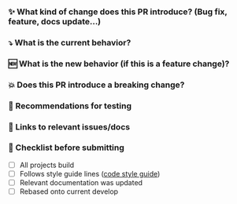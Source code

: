 ### :sparkles: What kind of change does this PR introduce? (Bug fix, feature, docs update...)


### :arrow_heading_down: What is the current behavior?


### :new: What is the new behavior (if this is a feature change)?


### :boom: Does this PR introduce a breaking change?


### :bug: Recommendations for testing


### :memo: Links to relevant issues/docs


### :thinking: Checklist before submitting

- [ ] All projects build
- [ ] Follows style guide lines ([code style guide](https://github.com/Baseflow/flutter-geocoder/blob/master/CONTRIBUTING.md))
- [ ] Relevant documentation was updated
- [ ] Rebased onto current develop